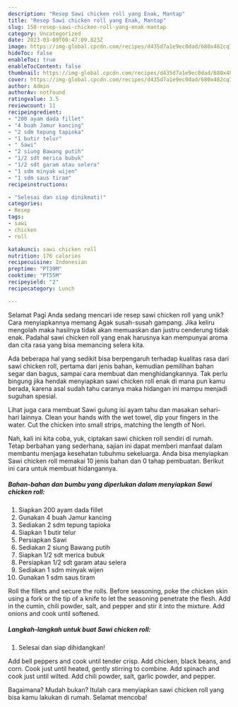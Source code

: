 ```yaml
---
description: "Resep Sawi chicken roll yang Enak, Mantap"
title: "Resep Sawi chicken roll yang Enak, Mantap"
slug: 158-resep-sawi-chicken-roll-yang-enak-mantap
category: Uncategorized
date: 2023-03-09T00:47:09.823Z
image: https://img-global.cpcdn.com/recipes/d435d7a1e9ec0dad/680x482cq70/sawi-chicken-roll-foto-resep-utama.jpg
hideToc: false
enableToc: true
enableTocContent: false
thumbnail: https://img-global.cpcdn.com/recipes/d435d7a1e9ec0dad/680x482cq70/sawi-chicken-roll-foto-resep-utama.jpg
cover: https://img-global.cpcdn.com/recipes/d435d7a1e9ec0dad/680x482cq70/sawi-chicken-roll-foto-resep-utama.jpg
author: Admin
authorAv: notfound
ratingvalue: 3.5
reviewcount: 11
recipeingredient:
- "200 ayam dada fillet"
- "4 buah Jamur kancing"
- "2 sdm tepung tapioka"
- "1 butir telur"
- " Sawi"
- "2 siung Bawang putih"
- "1/2 sdt merica bubuk"
- "1/2 sdt garam atau selera"
- "1 sdm minyak wijen"
- "1 sdm saus tiram"
recipeinstructions:

- "Selesai dan siap dinikmati!"
categories:
- Resep
tags:
- sawi
- chicken
- roll

katakunci: sawi chicken roll 
nutrition: 176 calories
recipecuisine: Indonesian
preptime: "PT39M"
cooktime: "PT55M"
recipeyield: "2"
recipecategory: Lunch

---
```



Selamat Pagi Anda sedang mencari ide resep sawi chicken roll yang unik? Cara menyiapkannya memang Agak susah-susah gampang. Jika keliru mengolah maka hasilnya tidak akan memuaskan dan justru cenderung tidak enak. Padahal sawi chicken roll yang enak harusnya kan mempunyai aroma dan cita rasa yang bisa memancing selera kita.


Ada beberapa hal yang sedikit bisa berpengaruh terhadap kualitas rasa dari sawi chicken roll, pertama dari jenis bahan, kemudian pemilihan bahan segar dan bagus, sampai cara membuat dan menghidangkannya. Tak perlu bingung jika hendak menyiapkan sawi chicken roll enak di mana pun kamu berada, karena asal sudah tahu caranya maka hidangan ini mampu menjadi suguhan spesial.

Lihat juga cara membuat Sawi gulung isi ayam tahu dan masakan sehari-hari lainnya. Clean your hands with the wet towel, dip your fingers in the water. Cut the chicken into small strips, matching the length of Nori.


Nah, kali ini kita coba, yuk, ciptakan sawi chicken roll sendiri di rumah. Tetap berbahan yang sederhana, sajian ini dapat memberi manfaat dalam membantu menjaga kesehatan tubuhmu sekeluarga. Anda bisa menyiapkan Sawi chicken roll memakai 10 jenis bahan dan 0 tahap pembuatan. Berikut ini cara untuk membuat hidangannya.

<!--inarticleads1-->

##### Bahan-bahan dan bumbu yang diperlukan dalam menyiapkan Sawi chicken roll:

1. Siapkan 200 ayam dada fillet
1. Gunakan 4 buah Jamur kancing
1. Sediakan 2 sdm tepung tapioka
1. Siapkan 1 butir telur
1. Persiapkan  Sawi
1. Sediakan 2 siung Bawang putih
1. Siapkan 1/2 sdt merica bubuk
1. Persiapkan 1/2 sdt garam atau selera
1. Sediakan 1 sdm minyak wijen
1. Gunakan 1 sdm saus tiram


Roll the fillets and secure the rolls. Before seasoning, poke the chicken skin using a fork or the tip of a knife to let the seasoning penetrate the flesh. Add in the cumin, chili powder, salt, and pepper and stir it into the mixture. Add onions and cook until softened. 

<!--inarticleads2-->

##### Langkah-langkah untuk buat Sawi chicken roll:


1. Selesai dan siap dihidangkan!

Add bell peppers and cook until tender crisp. Add chicken, black beans, and corn. Cook just until heated, gently stirring to combine. Add spinach and cook just until wilted. Add chili powder, salt, garlic powder, and pepper. 

Bagaimana? Mudah bukan? Itulah cara menyiapkan sawi chicken roll yang bisa kamu lakukan di rumah. Selamat mencoba!
